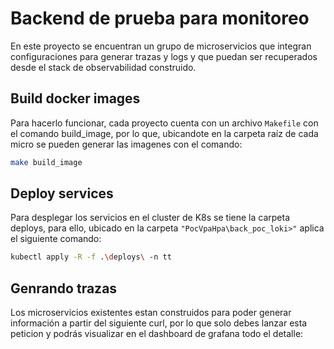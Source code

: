 # Backend de prueba para monitoreo
En este proyecto se encuentran un grupo de microservicios que integran configuraciones para generar trazas y logs y que puedan ser recuperados desde el stack de observabilidad construido.

## Build docker images
Para hacerlo funcionar, cada proyecto cuenta con un archivo `Makefile` con el comando build_image, por lo que, ubicandote en la carpeta raíz de cada micro se pueden generar las imagenes con el comando:
```bash
make build_image
```

## Deploy services
Para desplegar los servicios en el cluster de K8s se tiene la carpeta deploys, para ello, ubicado en la carpeta `"PocVpaHpa\back_poc_loki>"` aplica el siguiente comando:
```bash
kubectl apply -R -f .\deploys\ -n tt
```
## Genrando trazas
Los microservicios existentes estan construidos para poder generar información a partir del siguiente curl, por lo que solo debes lanzar esta peticion y podrás visualizar en el dashboard de grafana todo el detalle:

```bash

```